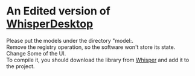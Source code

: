 ﻿# An Edited version of [WhisperDesktop](https://github.com/Const-me/Whisper)
Please put the models under the directory "model:.  
Remove the registry operation, so the software won't store its state.  
Change Some of the UI.  
To compile it, you should download the library from [Whisper](https://github.com/Const-me/Whisper) and add it to the project.
